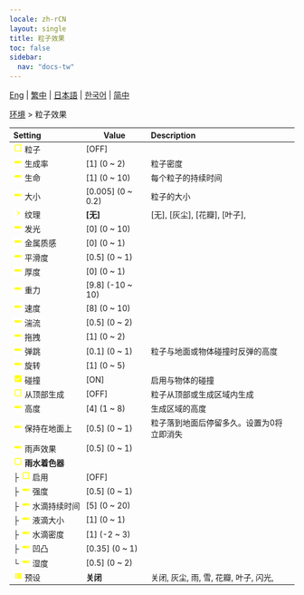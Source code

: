 ```yaml
---
locale: zh-rCN
layout: single
title: 粒子效果
toc: false
sidebar:
  nav: "docs-tw"
---
```

[Eng](/dancexr/menu/2025.4/scene/particles) | [繁中](/tw/dancexr/menu/2025.4/scene/particles) | [日本語](/jp/dancexr/menu/2025.4/scene/particles) | [한국어](/kr/dancexr/menu/2025.4/scene/particles) | [简中](/zh/dancexr/menu/2025.4/scene/particles)

[环境](../menu#环境) > 粒子效果



| Setting | Value | Description |
| :--- | --- | :--- |
|<nobr><img src="/images/icon/ic_check_off.png" alt="check off icon"/> 粒子</nobr>| [OFF] | 
|<nobr><img src="/images/icon/ic_slider.png" alt="slider icon"/> 生成率</nobr>| [1] (0 ~ 2) | 粒子密度
|<nobr><img src="/images/icon/ic_slider.png" alt="slider icon"/> 生命</nobr>| [1] (0 ~ 10) | 每个粒子的持续时间
|<nobr><img src="/images/icon/ic_slider.png" alt="slider icon"/> 大小</nobr>| [0.005] (0 ~ 0.2) | 粒子的大小
|<nobr><img src="/images/icon/ic_chevron.png" alt="chevron icon"/> 纹理</nobr>| **[无]** | [无], [灰尘], [花瓣], [叶子],  |
|<nobr><img src="/images/icon/ic_slider.png" alt="slider icon"/> 发光</nobr>| [0] (0 ~ 10) | 
|<nobr><img src="/images/icon/ic_slider.png" alt="slider icon"/> 金属质感</nobr>| [0] (0 ~ 1) | 
|<nobr><img src="/images/icon/ic_slider.png" alt="slider icon"/> 平滑度</nobr>| [0.5] (0 ~ 1) | 
|<nobr><img src="/images/icon/ic_slider.png" alt="slider icon"/> 厚度</nobr>| [0] (0 ~ 1) | 
|<nobr><img src="/images/icon/ic_slider.png" alt="slider icon"/> 重力</nobr>| [9.8] (-10 ~ 10) | 
|<nobr><img src="/images/icon/ic_slider.png" alt="slider icon"/> 速度</nobr>| [8] (0 ~ 10) | 
|<nobr><img src="/images/icon/ic_slider.png" alt="slider icon"/> 湍流</nobr>| [0.5] (0 ~ 2) | 
|<nobr><img src="/images/icon/ic_slider.png" alt="slider icon"/> 拖拽</nobr>| [1] (0 ~ 2) | 
|<nobr><img src="/images/icon/ic_slider.png" alt="slider icon"/> 弹跳</nobr>| [0.1] (0 ~ 1) | 粒子与地面或物体碰撞时反弹的高度
|<nobr><img src="/images/icon/ic_slider.png" alt="slider icon"/> 旋转</nobr>| [1] (0 ~ 5) | 
|<nobr><img src="/images/icon/ic_check_on.png" alt="check on icon"/> 碰撞</nobr>| [ON] | 启用与物体的碰撞
|<nobr><img src="/images/icon/ic_check_off.png" alt="check off icon"/> 从顶部生成</nobr>| [OFF] | 粒子从顶部或生成区域内生成
|<nobr><img src="/images/icon/ic_slider.png" alt="slider icon"/> 高度</nobr>| [4] (1 ~ 8) | 生成区域的高度
|<nobr><img src="/images/icon/ic_slider.png" alt="slider icon"/> 保持在地面上</nobr>| [0.5] (0 ~ 1) | 粒子落到地面后停留多久。设置为0将立即消失
|<nobr><img src="/images/icon/ic_slider.png" alt="slider icon"/> 雨声效果</nobr>| [0.5] (0 ~ 1) | 
|<nobr><img src="/images/icon/ic_check_off.png" alt="check off icon"/> <b>雨水着色器</b></nobr>| | 
|<nobr>├&nbsp;<img src="/images/icon/ic_check_off.png" alt="check off icon"/> 启用</nobr>| [OFF] | 
|<nobr>├&nbsp;<img src="/images/icon/ic_slider.png" alt="slider icon"/> 强度</nobr>| [0.5] (0 ~ 1) | 
|<nobr>├&nbsp;<img src="/images/icon/ic_slider.png" alt="slider icon"/> 水滴持续时间</nobr>| [5] (0 ~ 20) | 
|<nobr>├&nbsp;<img src="/images/icon/ic_slider.png" alt="slider icon"/> 液滴大小</nobr>| [1] (0 ~ 1) | 
|<nobr>├&nbsp;<img src="/images/icon/ic_slider.png" alt="slider icon"/> 水滴密度</nobr>| [1] (-2 ~ 3) | 
|<nobr>├&nbsp;<img src="/images/icon/ic_slider.png" alt="slider icon"/> 凹凸</nobr>| [0.35] (0 ~ 1) | 
|<nobr>└&nbsp;<img src="/images/icon/ic_slider.png" alt="slider icon"/> 湿度</nobr>| [0.5] (0 ~ 2) | 
|<nobr><img src="/images/icon/ic_list.png" alt="list icon"/> 预设</nobr>| **关闭** | 关闭, 灰尘, 雨, 雪, 花瓣, 叶子, 闪光,  |
